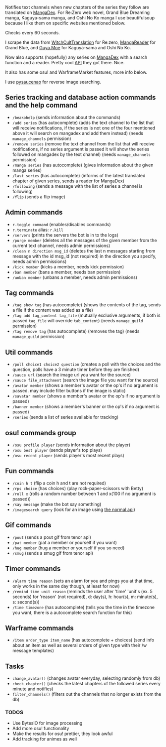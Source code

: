 Notifies text channels when new chapters of the series they follow are translated on [MangaDex](https://mangadex.org). For Re:Zero web novel, Grand Blue Dreaming manga, Kaguya-sama manga, and Oshi No Ko manga I use beautifulsoup because I like them on specific websites mentioned below.

Checks every 60 seconds.

I scrape the data from [WitchCultTranslation](https://witchculttranslation.com/) for Re:zero, [MangaReader](https://mangareader.to) for Grand Blue, and [Guya.Moe](https://guya.moe) for Kaguya-sama and Oshi No Ko.

Now also supports (hopefully) any series on [MangaDex](https://mangadex.org) with a search function and a reader. Pretty cool [API](https://api.mangadex.org/swagger.html#/) they got there. Nice.

It also has some osu! and WarframeMarket features, more info below.

I use [pysaucenao](https://github.com/FujiMakoto/pysaucenao) for reverse image searching.

## Series tracking and database action commands and the help command

- `/beakohelp` (sends information about the commands)
- `/add series` (has autocomplete) (adds the text channel to the list that will receive notifications, if the series is not one of the four mentioned above it will search on mangadex and add them instead)  (needs `manage_channels` permission)
- `/remove series` (remove the text channel from the list that will receive notifications, if no series argument is passed it will show the series followed on mangadex by the text channel) (needs `manage_channels` permission)
- `/manga series` (has autocomplete) (gives information about the given manga series)
- `/last series` (has autocomplete) (informs of the latest translated chapter of given series, sends a reader for MangaDex)
- `/following` (sends a message with the list of series a channel is following)
- `/flip` (sends a flip image)

## Admin commands

- `r.toggle command` (enables/disables commands)
- `r.terminate` alias: `r.kill`
- `/servers` (prints the servers the bot is in to the logs)
- `/purge member` (deletes all the messages of the given member from the current text channel, needs admin permissions)
- `/clean n direction msg_id` (deletes the last n messages starting from message with the id msg_id (not required) in the direction you specify, needs admin permissions)
- `/kick member` (kicks a member, needs kick permission)
- `/ban member` (bans a member, needs ban permission)
- `/unban member` (unbans a member, needs admin permissions)

## Tag commands

- `/tag show tag` (has autocomplete) (shows the contents of the tag, sends a file if the content was added as a file)
- `/tag add tag_content tag_file` (mutually exclusive arguments, if both is passed `tag_file` will override `tab_content`) (needs `manage_guild` permission)
- `/tag remove tag` (has autocomplete) (removes the tag) (needs `manage_guild` permission)
## Util commands

- `/poll choice1 choice2 question` (creates a poll with the choices and the question, polls have a 3 minute timer before they are finished)
- `/sauce url` (search the image url you want for the source)
- `/sauce file_attachment` (search the image file you want for the source)
- `/avatar member` (shows a member's avatar or the op's if no argument is passed. may include filter buttons if the image is static)
- `/savatar member` (shows a member's avatar or the op's if no argument is passed)
- `/banner member` (shows a member's banner or the op's if no argument is passed)
- `/series` (sends a list of series available for tracking)

## osu! commands group

- `/osu profile player` (sends information about the player)
- `/osu best player` (sends player's top plays)
- `/osu recent player` (sends player's most recent plays)

## Fun commands

- `/coin h t` (flip a coin h and t are not required)
- `/rps choice` (has choices) (play rock-paper-scissors with Betty)
- `/roll x` (rolls a random number between 1 and x(100 if no argument is passed))
- `/say message` (make the bot say something)
- `/imagesearch query` (look for an image using [the normal api](https://normal-api.tk/))

## Gif commands

- `/pout` (sends a pout gif from tenor api)
- `/pat member` (pat a member or yourself if you want)
- `/hug member` (hug a member or yourself if you so need)
- `/smug` (sends a smug gif from tenor api)

## Timer commands

- `/alarm time reason` (sets an alarm for you and pings you at that time, only works in the same day though, at least for now)
- `/remind time unit reason` (reminds the user after 'time' 'unit's (ex. 5 seconds) for 'reason' (not required), d: day(s), h: hour(s), m: minute(s), s: second(s))
- `/time timezone` (has autocomplete) (tells you the time in the timezone you want, there is a autocomplete search function for this)

## Warframe commands

- `/item order_type item_name` (has autocomplete + choices) (send info about an item as well as several orders of given type with their /w message templates)


## Tasks

- `change_avatar()` (changes avatar everyday, selecting randomly from db)
- `check_chapter()` (checks the latest chapters of the followed series every minute and notifies)
- `filter_channels()` (filters out the channels that no longer exists from the db)


### TODOS

- Use BytesIO for image processing
- Add more osu! functionality
- Make the results for osu! prettier, they look awful
- Add tracking for animes as well
